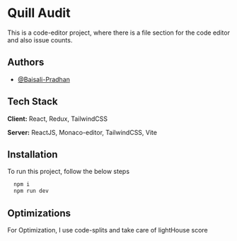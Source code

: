 
# Quill Audit

This is a code-editor project, where there is a file section for the code editor and also issue counts.


## Authors

- [@Baisali-Pradhan](www.baisali.com)


## Tech Stack

**Client:** React, Redux, TailwindCSS

**Server:** ReactJS, Monaco-editor, TailwindCSS, Vite


## Installation

To run this project, follow the below steps

```bash
  npm i
  npm run dev
```
    
## Optimizations

For Optimization, I use code-splits and take care of lightHouse score

